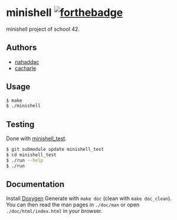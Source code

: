 # minishell [![forthebadge](https://forthebadge.com/images/badges/just-plain-nasty.svg)](https://forthebadge.com)

minishell project of school 42.

## Authors

* [nahaddac](https://github.com/nass1pro)
* [cacharle](https://github.com/cacharle)

## Usage

```sh
$ make
$ ./minishell
```

## Testing

Done with [minishell\_test](https://github.com/cacharle/minishell_test).

```sh
$ git submodule update minishell_test
$ cd minishell_test
$ ./run --help
$ ./run
```

## Documentation

Install [Doxygen](https://www.doxygen.nl/index.html)
Generate with `make doc` (clean with `make doc_clean`).  
You can then read the man pages in `./doc/man` or open `./doc/html/index.html` in your browser.
